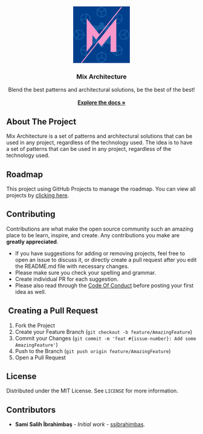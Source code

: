 <br/>
<p align="center">
  <a href="https://github.com/mixarchitecture">
    <img src="./mix-architecture.png" alt="Logo" width="150" height="150">
  </a>

  <h3 align="center">Mix Architecture</h3>

<p align="center">
    Blend the best patterns and architectural solutions, be the best of the best!
    <br/>
    <br/>
    <a href="https://mixarchitecture.github.io"><strong>Explore the docs »</strong></a>
    <br/>
  </p>
</p>

## About The Project

Mix Architecture is a set of patterns and architectural solutions that can be used in any project, regardless of the technology used. The idea is to have a set of patterns that can be used in any project, regardless of the technology used.

## Roadmap

This project using GitHub Projects to manage the roadmap. You can view all projects by [clicking here](https://github.com/orgs/mixarchitecture/projects/2).

## Contributing

Contributions are what make the open source community such an amazing place to be learn, inspire, and create. Any contributions you make are **greatly appreciated**.

- If you have suggestions for adding or removing projects, feel free to open an issue to discuss it, or directly create a pull request after you edit the README.md file with necessary changes.
- Please make sure you check your spelling and grammar.
- Create individual PR for each suggestion.
- Please also read through the [Code Of Conduct]() before posting your first idea as well.

##  Creating a Pull Request

1. Fork the Project
2. Create your Feature Branch (`git checkout -b feature/AmazingFeature`)
3. Commit your Changes (`git commit -m 'feat #{issue-number}: Add some AmazingFeature'`)
4. Push to the Branch (`git push origin feature/AmazingFeature`)
5. Open a Pull Request

## License

Distributed under the MIT License. See `LICENSE` for more information.

## Contributors

- **Sami Salih İbrahimbaş** - *Initial work* - [ssibrahimbas](https://github.com/ssibrahimbas).
